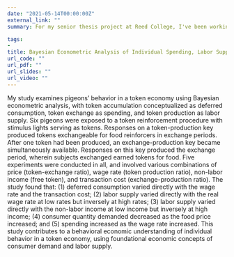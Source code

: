 ```yaml
---
date: "2021-05-14T00:00:00Z"
external_link: ""
summary: For my senior thesis project at Reed College, I've been working on examining pigeons’ behavior in a token economy using Bayesian econometric analysis. The next step is to submit it for publication. My thesis can be found [here](https://www.researchgate.net/publication/351435229_Bayesian_Econometric_Analysis_of_Individual_Spending_Labor_Supply_and_Deferred_Consumption_in_a_Laboratory-Based_Token_Economy).

tags:
- 
title: Bayesian Econometric Analysis of Individual Spending, Labor Supply, and Deferred Consumption in a Laboratory-Based Token Economy
url_code: ""
url_pdf: ""
url_slides: ""
url_video: ""
---
```


My study examines pigeons’ behavior in a token economy using Bayesian econometric analysis, with token accumulation conceptualized as deferred consumption, token exchange as spending, and token production as labor supply. Six pigeons were exposed to a token reinforcement procedure with stimulus lights serving as tokens. Responses on a token-production key produced tokens exchangeable for food reinforcers in exchange periods. After one token had been produced, an exchange-production key became simultaneously available. Responses on this key produced the exchange period, wherein subjects exchanged earned tokens for food. Five experiments were conducted in all, and involved various combinations of price (token-exchange ratio), wage rate (token production ratio), non-labor income (free token), and transaction cost (exchange-production ratio). The study found that: (1) deferred consumption varied directly with the wage rate and the transaction cost; (2) labor supply varied directly with the real wage rate at low rates but inversely at high rates; (3) labor supply varied directly with the non-labor income at low income but inversely at high income; (4) consumer quantity demanded decreased as the food price increased; and (5) spending increased as the wage rate increased. This study contributes to a behavioral economic understanding of individual behavior in a token economy, using foundational economic concepts of consumer demand and labor supply.